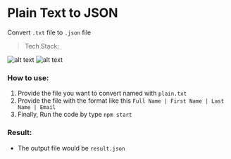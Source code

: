 # Plain Text to JSON
Convert `.txt` file to `.json` file

> Tech Stack:

![alt text](https://i.imgur.com/nYUwci7.jpg "JavaScript") 
![alt text](https://i.imgur.com/AvoEJhZ.png "Node.js") 

### How to use:
1. Provide the file you want to convert named with `plain.txt`
2. Provide the file with the format like this `Full Name | First Name | Last Name | Email`
3. Finally, Run the code by type `npm start`

### Result: 
- The output file would be `result.json`